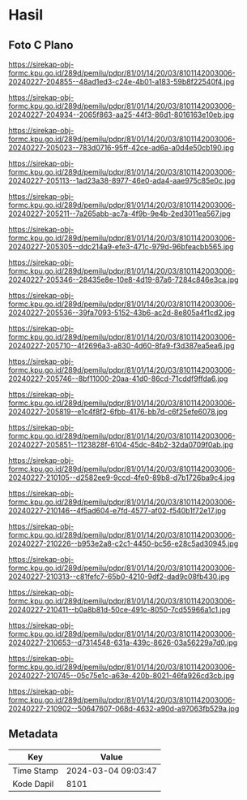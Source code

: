 # Hasil

## Foto C Plano

https://sirekap-obj-formc.kpu.go.id/289d/pemilu/pdpr/81/01/14/20/03/8101142003006-20240227-204855--48ad1ed3-c24e-4b01-a183-59b8f22540f4.jpg

https://sirekap-obj-formc.kpu.go.id/289d/pemilu/pdpr/81/01/14/20/03/8101142003006-20240227-204934--2065f863-aa25-44f3-86d1-8016163e10eb.jpg

https://sirekap-obj-formc.kpu.go.id/289d/pemilu/pdpr/81/01/14/20/03/8101142003006-20240227-205023--783d0716-95ff-42ce-ad6a-a0d4e50cb190.jpg

https://sirekap-obj-formc.kpu.go.id/289d/pemilu/pdpr/81/01/14/20/03/8101142003006-20240227-205113--1ad23a38-8977-46e0-ada4-aae975c85e0c.jpg

https://sirekap-obj-formc.kpu.go.id/289d/pemilu/pdpr/81/01/14/20/03/8101142003006-20240227-205211--7a265abb-ac7a-4f9b-9e4b-2ed3011ea567.jpg

https://sirekap-obj-formc.kpu.go.id/289d/pemilu/pdpr/81/01/14/20/03/8101142003006-20240227-205305--ddc214a9-efe3-471c-979d-96bfeacbb565.jpg

https://sirekap-obj-formc.kpu.go.id/289d/pemilu/pdpr/81/01/14/20/03/8101142003006-20240227-205346--28435e8e-10e8-4d19-87a6-7284c846e3ca.jpg

https://sirekap-obj-formc.kpu.go.id/289d/pemilu/pdpr/81/01/14/20/03/8101142003006-20240227-205536--39fa7093-5152-43b6-ac2d-8e805a4f1cd2.jpg

https://sirekap-obj-formc.kpu.go.id/289d/pemilu/pdpr/81/01/14/20/03/8101142003006-20240227-205710--4f2696a3-a830-4d60-8fa9-f3d387ea5ea6.jpg

https://sirekap-obj-formc.kpu.go.id/289d/pemilu/pdpr/81/01/14/20/03/8101142003006-20240227-205746--8bf11000-20aa-41d0-86cd-71cddf9ffda6.jpg

https://sirekap-obj-formc.kpu.go.id/289d/pemilu/pdpr/81/01/14/20/03/8101142003006-20240227-205819--e1c4f8f2-6fbb-4176-bb7d-c6f25efe6078.jpg

https://sirekap-obj-formc.kpu.go.id/289d/pemilu/pdpr/81/01/14/20/03/8101142003006-20240227-205851--1123828f-6104-45dc-84b2-32da0709f0ab.jpg

https://sirekap-obj-formc.kpu.go.id/289d/pemilu/pdpr/81/01/14/20/03/8101142003006-20240227-210105--d2582ee9-9ccd-4fe0-89b8-d7b1726ba9c4.jpg

https://sirekap-obj-formc.kpu.go.id/289d/pemilu/pdpr/81/01/14/20/03/8101142003006-20240227-210146--4f5ad604-e7fd-4577-af02-f540b1f72e17.jpg

https://sirekap-obj-formc.kpu.go.id/289d/pemilu/pdpr/81/01/14/20/03/8101142003006-20240227-210226--b953e2a8-c2c1-4450-bc56-e28c5ad30945.jpg

https://sirekap-obj-formc.kpu.go.id/289d/pemilu/pdpr/81/01/14/20/03/8101142003006-20240227-210313--c81fefc7-65b0-4210-9df2-dad9c08fb430.jpg

https://sirekap-obj-formc.kpu.go.id/289d/pemilu/pdpr/81/01/14/20/03/8101142003006-20240227-210411--b0a8b81d-50ce-491c-8050-7cd55966a1c1.jpg

https://sirekap-obj-formc.kpu.go.id/289d/pemilu/pdpr/81/01/14/20/03/8101142003006-20240227-210653--d7314548-631a-439c-8626-03a56229a7d0.jpg

https://sirekap-obj-formc.kpu.go.id/289d/pemilu/pdpr/81/01/14/20/03/8101142003006-20240227-210745--05c75e1c-a63e-420b-8021-46fa926cd3cb.jpg

https://sirekap-obj-formc.kpu.go.id/289d/pemilu/pdpr/81/01/14/20/03/8101142003006-20240227-210902--50647607-068d-4632-a90d-a97063fb529a.jpg


## Metadata

| Key        | Value               |
| ---------- | ------------------- |
| Time Stamp | 2024-03-04 09:03:47 |
| Kode Dapil | 8101                |



